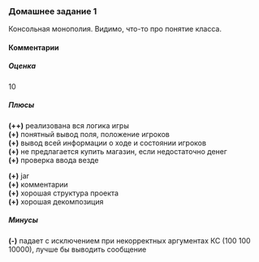 ### Домашнее задание 1
Консольная монополия. Видимо, что-то про понятие класса.
#### Комментарии
##### Оценка
10
##### Плюсы
**(++)** реализована вся логика игры  
**(+)** понятный вывод поля, положение игроков  
**(+)** вывод всей информации о ходе и состоянии игроков  
**(+)** не предлагается купить магазин, если недостаточно денег  
**(+)** проверка ввода везде  

**(+)** jar  
**(+)** комментарии  
**(+)** хорошая структура проекта  
**(+)** хорошая декомпозиция  
##### Минусы
**(-)** падает с исключением при некорректных аргументах КС (100 100 10000), лучше бы выводить сообщение
